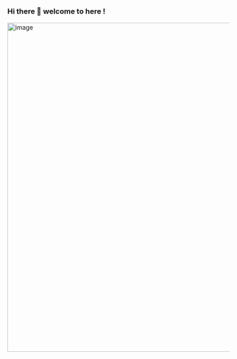 ### Hi there 👋 welcome to here !

<img width="745" alt="image" src="https://user-images.githubusercontent.com/49401117/166612049-0ec968d2-8d3f-4a6f-bfbc-e211f8de912d.png">


<!--
**kuakuajiun/kuakuajiun** is a ✨ _special_ ✨ repository because its `README.md` (this file) appears on your GitHub profile.

Here are some ideas to get you started:

- 🔭 I’m currently working on ...
- 🌱 I’m currently learning ...
- 👯 I’m looking to collaborate on ...
- 🤔 I’m looking for help with ...
- 💬 Ask me about ...
- 📫 How to reach me: ...
- 😄 Pronouns: ...
- ⚡ Fun fact: ...
-->
